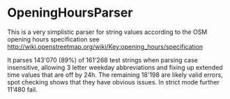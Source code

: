 # OpeningHoursParser

This is a very simplistic parser for string values according to the OSM opening hours specification see http://wiki.openstreetmap.org/wiki/Key:opening_hours/specification

It parses 143'070 (89%) of 161'268 test strings when parsing case insensitive, allowing 3 letter weekday abbreviations and fixing up extended time values that are off by 24h. The remaining 18'198 are likely valid errors, spot checking shows that they have obvious issues. In strict mode further 11'480 fail.



